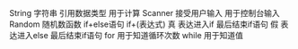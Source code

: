 String 字符串 引用数据类型 用于计算
Scanner 接受用户输入 用于控制台输入
Random 随机数函数
if+else语句
if+(表达式)
真 表达进入if 最后结束if语句
假 表达进入else 最后结束if语句
for 用于知道循环次数
while 用于知道值